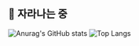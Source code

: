 ## 🌱 자라나는 중

![Anurag's GitHub stats](https://github-readme-stats.vercel.app/api?username=yejun95&show_icons=true&theme=merko)
![Top Langs](https://github-readme-stats.vercel.app/api/top-langs/?username=yejun95&layout=compact&theme=merko)
